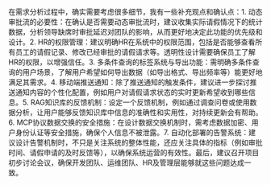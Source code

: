 在需求分析过程中，确实需要考虑很多细节，我有一些补充观点和确认点：1. 动态审批流的必要性：在确认是否需要动态审批流时，建议收集实际请假情况下的统计数据，分析领导缺席时审批延迟对团队的影响，从而更好地决定此功能的优先级和设计。2. HR的权限管理：建议明确HR在系统中的权限范围，包括是否能够查看所有员工的请假记录、修改已经审批的请假请求等。透明性设计需要确保员工了解HR的权限，以增强信任。3. 多条件查询的标签系统与导出功能：需明确多条件查询的用户场景，了解用户希望如何导出数据（如导出格式、导出频率等）能更好地满足其需求。4. 移动端推送通知：除了推送通知的触发条件，建议进一步探讨推送通知内容的个性化配置，例如用户对请假请求状态的实时更新希望收到哪些信息。5. RAG知识库的反馈机制：设定一个反馈机制，例如通过调查问卷或使用数据分析，让用户能够反馈知识库中信息的准确性和实用性，对持续更新会有帮助。6. MCP协议数据交换的安全措施：在设计数据交换机制时，需考虑数据加密、用户身份认证等安全措施，确保个人信息不被泄露。7. 自动化部署的告警系统：建议设计告警机制时，不只是关注系统的整体性能，还应关注具体的指标（例如审批时间、请假申请的及时反馈等），以确保系统运营的有效性。最后，建议召开项目初步讨论会议，确保开发团队、运维团队、HR及管理层能够就这些问题达成一致。
